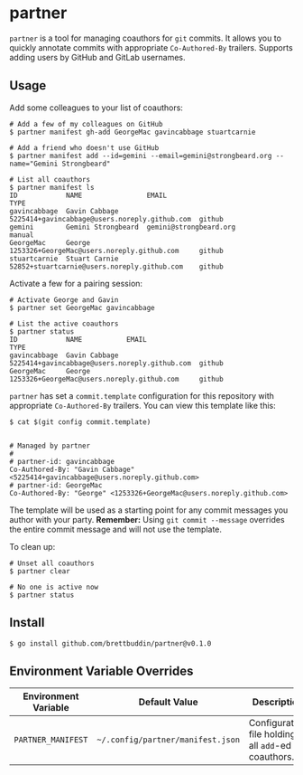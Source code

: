# partner

`partner` is a tool for managing coauthors for `git` commits. It allows you to
quickly annotate commits with appropriate `Co-Authored-By` trailers. Supports
adding users by GitHub and GitLab usernames.

## Usage

Add some colleagues to your list of coauthors:

```
# Add a few of my colleagues on GitHub
$ partner manifest gh-add GeorgeMac gavincabbage stuartcarnie

# Add a friend who doesn't use GitHub
$ partner manifest add --id=gemini --email=gemini@strongbeard.org --name="Gemini Strongbeard"

# List all coauthors
$ partner manifest ls
ID            NAME                EMAIL                                          TYPE
gavincabbage  Gavin Cabbage       5225414+gavincabbage@users.noreply.github.com  github
gemini        Gemini Strongbeard  gemini@strongbeard.org                         manual
GeorgeMac     George              1253326+GeorgeMac@users.noreply.github.com     github
stuartcarnie  Stuart Carnie       52852+stuartcarnie@users.noreply.github.com    github
```

Activate a few for a pairing session:

```
# Activate George and Gavin
$ partner set GeorgeMac gavincabbage

# List the active coauthors
$ partner status
ID            NAME           EMAIL                                          TYPE
gavincabbage  Gavin Cabbage  5225414+gavincabbage@users.noreply.github.com  github
GeorgeMac     George         1253326+GeorgeMac@users.noreply.github.com     github
```

`partner` has set a `commit.template` configuration for this repository with
appropriate `Co-Authored-By` trailers. You can view this template like this:

```
$ cat $(git config commit.template)


# Managed by partner
#
# partner-id: gavincabbage
Co-Authored-By: "Gavin Cabbage" <5225414+gavincabbage@users.noreply.github.com>
# partner-id: GeorgeMac
Co-Authored-By: "George" <1253326+GeorgeMac@users.noreply.github.com>
```

The template will be used as a starting point for any commit messages you author
with your party. **Remember:** Using `git commit --message` overrides the entire
commit message and will not use the template.

To clean up:

```
# Unset all coauthors
$ partner clear

# No one is active now
$ partner status
```

## Install

```
$ go install github.com/brettbuddin/partner@v0.1.0
```

## Environment Variable Overrides

| Environment Variable | Default Value | Description |
| -------------------- | ------------- | ----------- |
| `PARTNER_MANIFEST`   | `~/.config/partner/manifest.json` | Configuration file holding all `add`-ed coauthors. |
